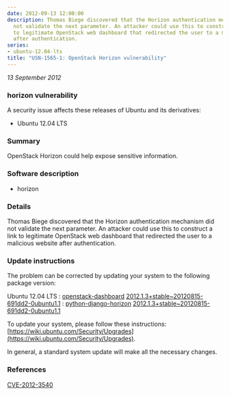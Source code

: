 ```yaml
---
date: 2012-09-13 12:00:00
description: Thomas Biege discovered that the Horizon authentication mechanism did
  not validate the next parameter. An attacker could use this to construct a link
  to legitimate OpenStack web dashboard that redirected the user to a malicious website
  after authentication.
series:
- ubuntu-12.04-lts
title: "USN-1565-1: OpenStack Horizon vulnerability"
---
```


*13 September 2012*

### horizon vulnerability

A security issue affects these releases of Ubuntu and its derivatives:

* Ubuntu 12.04 LTS

### Summary

OpenStack Horizon could help expose sensitive information. 

### Software description

* horizon 

### Details

Thomas Biege discovered that the Horizon authentication mechanism did not validate the next parameter. An attacker could use this to construct a link to legitimate OpenStack web dashboard that redirected the user to a malicious website after authentication. 

### Update instructions

The problem can be corrected by updating your system to the following package version:

Ubuntu 12.04 LTS
 : [openstack-dashboard](https://launchpad.net/ubuntu/+source/horizon) <span> [2012.1.3+stable~20120815-691dd2-0ubuntu1.1](https://launchpad.net/ubuntu/+source/horizon/2012.1.3+stable~20120815-691dd2-0ubuntu1.1) </span> 
 : [python-django-horizon](https://launchpad.net/ubuntu/+source/horizon) <span> [2012.1.3+stable~20120815-691dd2-0ubuntu1.1](https://launchpad.net/ubuntu/+source/horizon/2012.1.3+stable~20120815-691dd2-0ubuntu1.1) </span> 

To update your system, please follow these instructions: [https://wiki.ubuntu.com/Security/Upgrades](https://wiki.ubuntu.com/Security/Upgrades).

In general, a standard system update will make all the necessary changes. 

### References

 
 [CVE-2012-3540](http://people.ubuntu.com/~ubuntu-security/cve/CVE-2012-3540)